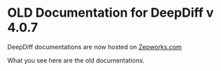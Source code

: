 # OLD Documentation for DeepDiff v 4.0.7

DeepDiff documentations are now hosted on [Zepworks.com](https://zepworks.com/deepdiff/current/)

What you see here are the old documentations.


